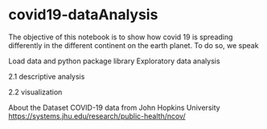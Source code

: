 # covid19-dataAnalysis
<p>
The objective of this notebook is to show how covid 19 is spreading differently in the different continent on the earth planet. To do so, we speak

Load data and python package library
Exploratory data analysis

2.1 descriptive analysis

2.2 visualization

About the Dataset
COVID-19 data from John Hopkins University <a>https://systems.jhu.edu/research/public-health/ncov/</a>

</p>
